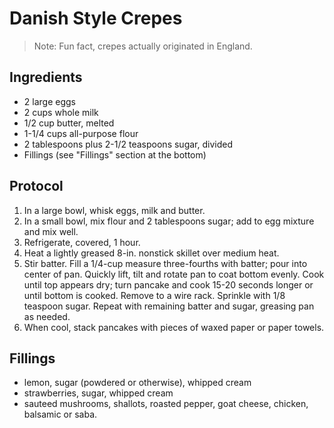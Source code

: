 # Danish Style Crepes

> Note: Fun fact, crepes actually originated in England.  

## Ingredients
* 2 large eggs
* 2 cups whole milk
* 1/2 cup butter, melted
* 1-1/4 cups all-purpose flour
* 2 tablespoons plus 2-1/2 teaspoons sugar, divided
* Fillings (see "Fillings" section at the bottom)



## Protocol
1. In a large bowl, whisk eggs, milk and butter. 
2. In a small bowl, mix flour and 2 tablespoons sugar; add to egg mixture and mix well. 
3. Refrigerate, covered, 1 hour.
4. Heat a lightly greased 8-in. nonstick skillet over medium heat. 
5. Stir batter. Fill a 1/4-cup measure three-fourths with batter; pour into center of pan. Quickly lift, tilt and rotate pan to coat bottom evenly. Cook until top appears dry; turn pancake and cook 15-20 seconds longer or until bottom is cooked. Remove to a wire rack. Sprinkle with 1/8 teaspoon sugar.
Repeat with remaining batter and sugar, greasing pan as needed. 
6. When cool, stack pancakes with pieces of waxed paper or paper towels. 


## Fillings

* lemon, sugar (powdered or otherwise), whipped cream
* strawberries, sugar, whipped cream
* sauteed mushrooms, shallots, roasted pepper, goat cheese, chicken, balsamic or saba.  
